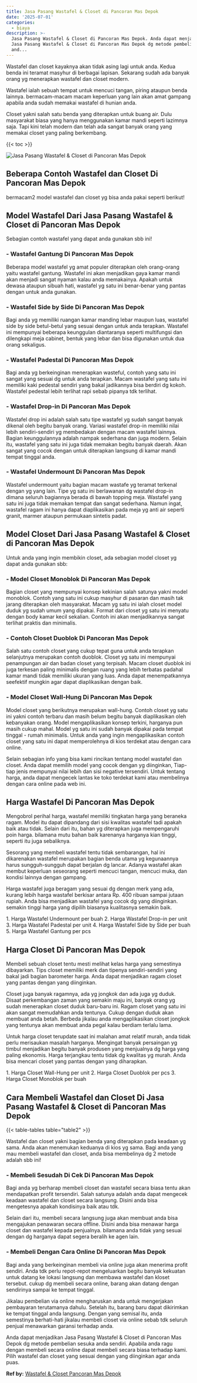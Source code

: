 ```yaml
---
title: Jasa Pasang Wastafel & Closet di Pancoran Mas Depok
date: '2025-07-01'
categories:
  - biaya
description: >-
  Jasa Pasang Wastafel & Closet di Pancoran Mas Depok. Anda dapat menjadikan
  Jasa Pasang Wastafel & Closet di Pancoran Mas Depok dg metode pembelian sesuka
  and...
---
```


Wastafel dan closet kayaknya akan tidak asing lagi untuk anda. Kedua benda ini teramat masyhur di berbagai lapisan. Sekarang sudah ada banyak orang yg menerapkan wastafel dan closet modern.

Wastafel ialah sebuah tempat untuk mencuci tangan, piring ataupun benda lainnya. bermacam-macam macam keperluan yang lain akan amat gampang apabila anda sudah memakai wastafel di hunian anda.

Closet yakni salah satu benda yang diterapkan untuk buang air. Dulu masyarakat biasa yang hanya menggunakan kamar mandi seperti lazimnya saja. Tapi kini telah modern dan telah ada sangat banyak orang yang memakai closet yang paling berkembang.

{{< toc >}}

![Jasa Pasang Wastafel & Closet di Pancoran Mas Depok](/images/wastafel-closet-murah42.png)

## Beberapa Contoh Wastafel dan Closet Di Pancoran Mas Depok

bermacam2 model wastafel dan closet yg bisa anda pakai seperti berikut!

## Model Wastafel Dari Jasa Pasang Wastafel & Closet di Pancoran Mas Depok

Sebagian contoh wastafel yang dapat anda gunakan sbb ini!

### \- Wastafel Gantung Di Pancoran Mas Depok

Beberapa model wastafel yg amat populer diterapkan oleh orang-orang yaitu wastafel gantung. Wastafel ini akan menjadikan gaya kamar mandi akan menjadi sangat nyaman kalau anda memakainya. Apakah untuk dewasa ataupun sibuah hati, wastafel yg satu ini benar-benar yang pantas dengan untuk anda gunakan.

### \- Wastafel Side by Side Di Pancoran Mas Depok

Bagi anda yg memiliki ruangan kamar manding lebar maupun luas, wastafel side by side betul-betul yang sesuai dengan untuk anda terapkan. Wastafel ini mempunyai beberapa keunggulan diantaranya seperti multifungsi dan dilengkapi meja cabinet, bentuk yang lebar dan bisa digunakan untuk dua orang sekaligus.

### \- Wastafel Padestal Di Pancoran Mas Depok

Bagi anda yg berkeinginan menerapkan wasteful, contoh yang satu ini sangat yang sesuai dg untuk anda terapkan. Macam wastafel yang satu ini memiliki kaki pedestal sendiri yang bakal jadikannya bisa berdiri dg kokoh. Wastafel pedestal lebih terlihat rapi sebab pipanya tdk terlihat.

### \- Wastafel Drop-in Di Pancoran Mas Depok

Wastafel drop ini adalah salah satu tipe wastafel yg sudah sangat banyak dikenal oleh begitu banyak orang. Variasi wastafel drop-in memiliki nilai lebih sendiri-sendiri yg membedakan dengan macam wastafel lainnya. Bagian keunggulannya adalah nampak sederhana dan juga modern. Selain itu, wastafel yang satu ini juga tidak memakan begitu banyak daerah. Akan sangat yang cocok dengan untuk diterapkan langsung di kamar mandi tempat tinggal anda.

### \- Wastafel Undermount Di Pancoran Mas Depok

Wastafel undermount yaitu bagian macam wastafe yg teramat terkenal dengan yg yang lain. Tipe yg satu ini berlawanan dg wastafel drop-in dimana seluruh bagiannya berada di bawah topping meja. Wastafel yang satu ini juga tidak memakan tempat dan sangat sederhana. Namun ingat, wastafel ragam ini hanya dapat diaplikasikan pada meja yg anti air seperti granit, marmer ataupun permukaan sintetis padat.

## Model Closet Dari Jasa Pasang Wastafel & Closet di Pancoran Mas Depok

Untuk anda yang ingin membikin closet, ada sebagian model closet yg dapat anda gunakan sbb:

### \- Model Closet Monoblok Di Pancoran Mas Depok

Bagian closet yang mempunyai konsep kekinian salah satunya yakni model monoblok. Contoh yang satu ini cukup masyhur di pasaran dan masih tak jarang diterapkan oleh masyarakat. Macam yg satu ini ialah closet model duduk yg sudah umum yang dipakai. Format dari closet yg satu ini menyatu dengan body kamar kecil sekalian. Contoh ini akan menjadikannya sangat terlihat praktis dan minimalis.

### \- Contoh Closet Duoblok Di Pancoran Mas Depok

Salah satu contoh closet yang cukup tepat guna untuk anda terapkan selanjutnya merupakan contoh duoblok. Closet yg satu ini mempunyai penampungan air dan badan closet yang terpisah. Macam closet duoblok ini juga terkesan paling minimalis dengan ruang yang lebih terbatas padahal kamar mandi tidak memiliki ukuran yang luas. Anda dapat menempatkannya seefektif mungkin agar dapat diaplikasikan dengan baik.

### \- Model Closet Wall-Hung Di Pancoran Mas Depok

Model closet yang berikutnya merupakan wall-hung. Contoh closet yg satu ini yakni contoh terbaru dan masih belum begitu banyak diaplikasikan oleh kebanyakan orang. Model mengaplikasikan konsep terkini, harganya pun masih cukup mahal. Model yg satu ini sudah banyak dipakai pada tempat tinggal - rumah minimalis. Untuk anda yang ingin mengaplikasikan contoh closet yang satu ini dapat memperolehnya di kios terdekat atau dengan cara online.

Selain sebagian info yang bisa kami rincikan tentang model wastafel dan closet. Anda dapat memilih model yang cocok dengan yg diinginkan, Tiap-tiap jenis mempunyai nilai lebih dan sisi negative tersendiri. Untuk tentang harga, anda dapat mengecek lantas ke toko terdekat kami atau membelinya dengan cara online pada web ini.

## Harga Wastafel Di Pancoran Mas Depok

Mengobrol perihal harga, wastafel memiliki tingkatan harga yang beraneka ragam. Model itu dapat dipandang dari sisi kwalitas wastafel tadi apakah baik atau tidak. Selain dari itu, bahan yg diterapkan juga mempengaruhi poin harga. bilamana mutu bahan baik karenanya harganya kian tinggi, seperti itu juga sebaliknya.

Sesorang yang membeli wastafel tentu tidak sembarangan, hal ini dikarenakan wastafel merupakan bagian benda utama yg kegunaannya harus sungguh-sungguh dapat berjalan dg lancar. Adanya wastafel akan membut keperluan seseorang seperti mencuci tangan, mencuci muka, dan kondisi lainnya dengan gampang.

Harga wastafel juga beragam yang sesuai dg dengan merk yang ada, kurang lebih harga wastafel berkisar antara Rp. 400 ribuan sampai jutaan rupiah. Anda bisa menjadikan wastafel yang cocok dg yang diinginkan. semakin tinggi harga yang dipilih biasanya kualitasnya semakin baik.

1\. Harga Wastafel Undermount per buah 2. Harga Wastafel Drop-in per unit 3. Harga Wastafel Padestal per unit 4. Harga Wastafel Side by Side per buah 5. Harga Wastafel Gantung per pcs

## Harga Closet Di Pancoran Mas Depok

Membeli sebuah closet tentu mesti melihat kelas harga yang semestinya dibayarkan. Tips closet memiliki merk dan tipenya sendiri-sendiri yang bakal jadi bagian barometer harga. Anda dapat menjadikan ragam closet yang pantas dengan yang diinginkan.

Closet juga banyak ragamnya, ada yg jongkok dan ada juga yg duduk. Disaat perkembangan zaman yang semakin maju ini, banyak orang yg sudah menerapkan closet duduk baru-baru ini. Ragam closet yang satu ini akan sangat memudahkan anda tentunya. Cukup dengan duduk akan membuat anda betah. Berbeda jikalau anda mengaplikasikan closet jongkok yang tentunya akan membuat anda pegal kalau berdiam terlalu lama.

Untuk harga closet terupdate saat ini malahan amat relatif murah, anda tidak perlu merisaukan masalah harganya. Mengingat banyak persaingan yg timbul menjadikan begitu banyak produsen yang menjualnya dg harga yang paling ekonomis. Harga terjangkau tentu tidak dg kwalitas yg murah. Anda bisa mencari closet yang pantas dengan yang diharapkan.

1\. Harga Closet Wall-Hung per unit 2. Harga Closet Duoblok per pcs 3. Harga Closet Monoblok per buah

## Cara Membeli Wastafel dan Closet Di Jasa Pasang Wastafel & Closet di Pancoran Mas Depok

{{< table-tables table="table2" >}}

Wastafel dan closet yakni bagian benda yang diterapkan pada keadaan yg sama. Anda akan menemukan keduanya di kios yg sama. Bagi anda yang mau membeli wastafel dan closet, anda bisa membelinya dg 2 metode adalah sbb ini!

### \- Membeli Sesudah Di Cek Di Pancoran Mas Depok

Bagi anda yg berharap membeli closet dan wastafel secara biasa tentu akan mendapatkan profit tersendiri. Salah satunya adalah anda dapat mengecek keadaan wastafel dan closet secara langsung. Disini anda bisa mengetesnya apakah kondisinya baik atau tdk.

Selain dari itu, membeli secara langsung juga akan membuat anda bisa mengajukan penawaran secara offline. Disini anda bisa menawar harga closet dan wastafel kepada penjualnya. bilamana anda tidak yang sesuai dengan dg harganya dapat segera beralih ke agen lain.

### \- Membeli Dengan Cara Online Di Pancoran Mas Depok

Bagi anda yang berkeinginan membeli via online juga akan menerima profit sendiri. Anda tdk perlu repot-repot mengeluarkan begitu banyak kekuatan untuk datang ke lokasi langsung dan membawa wastafel dan kloset tersebut. cukup dg membeli secara online, barang akan datang dengan sendirinya sampai ke tempat tinggal.

Jikalau pembelian via online mengharuskan anda untuk mengerjakan pembayaran terutamanya dahulu. Setelah itu, barang baru dapat dikirimkan ke tempat tinggal anda langsung. Dengan yang semisal itu, anda semestinya berhati-hati jikalau membeli closet via online sebab tdk seluruh penjual menawarkan garansi terhadap anda.

Anda dapat menjadikan Jasa Pasang Wastafel & Closet di Pancoran Mas Depok dg metode pembelian sesuka anda sendiri. Apabila anda ragu dengan membeli secara online dapat membeli secara biasa terhadap kami. Pilih wastafel dan closet yang sesuai dengan yang diinginkan agar anda puas.

**Ref by:** [Wastafel & Closet Pancoran Mas Depok](https://id.wikipedia.org/wiki/Wastafel)
